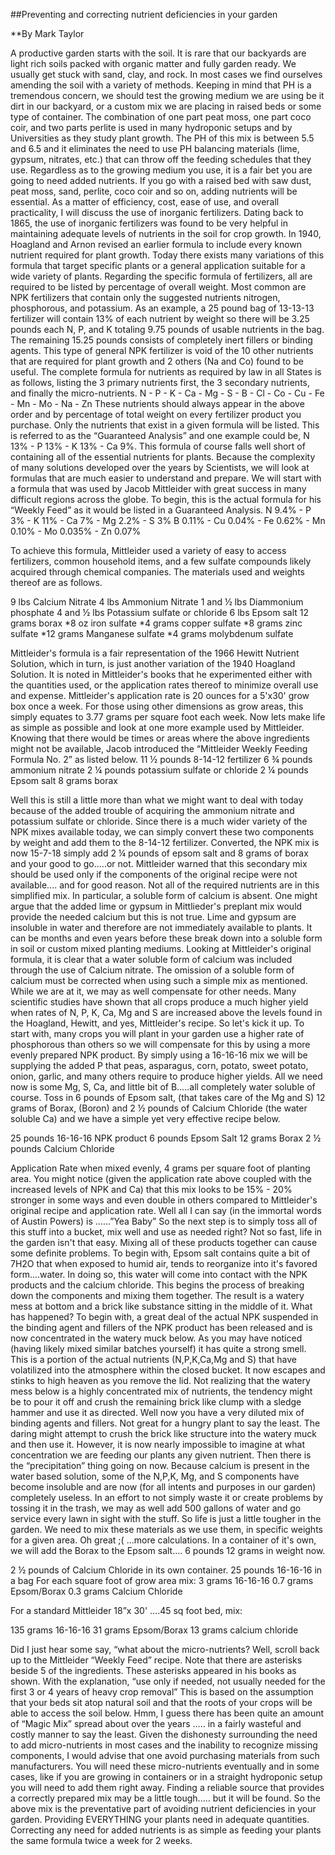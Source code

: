 ##Preventing and correcting nutrient deficiencies in your garden

**By Mark Taylor

A productive garden starts with the soil. It is rare that our backyards are light rich soils packed with organic matter and fully garden ready. We usually get stuck with sand, clay, and rock. In most cases we find ourselves amending the soil with a variety of methods.
Keeping in mind that PH is a tremendous concern, we should test the growing medium we are using be it dirt in our backyard, or a custom mix we are placing in raised beds or some type of container. 
The combination of one part peat moss, one part coco coir, and two parts perlite is used in many hydroponic setups and by Universities as they study plant growth. The PH of this mix is between 5.5 and 6.5 and it eliminates the need to use PH balancing materials (lime, gypsum, nitrates, etc.) that can throw off the feeding schedules that they use.
Regardless as to the growing medium you use, it is a fair bet you are going to need added nutrients. If you go with a raised bed with saw dust, peat moss, sand, perlite, coco coir and so on, adding nutrients will be essential. As a matter of efficiency, cost, ease of use, and overall practicality, I will discuss the use of inorganic fertilizers.
Dating back to 1865, the use of inorganic fertilizers was found to be very helpful in maintaining adequate levels of nutrients in the soil for crop growth. In 1940, Hoagland and Arnon revised an earlier formula to include every known nutrient required for plant growth. Today there exists many variations of this formula that target specific plants or a general application suitable for a wide variety of plants.
Regarding the specific formula of fertilizers, all are required to be listed by percentage of overall weight. Most common are NPK fertilizers that contain only the suggested nutrients nitrogen, phosphorous, and potassium.
As an example, a 25 pound bag of 13-13-13 fertilizer will contain 13% of each nutrient by weight so there will be 3.25 pounds each N, P, and K totaling 9.75 pounds of usable nutrients in the bag. The remaining 15.25 pounds consists of completely inert fillers or binding agents.
This type of general NPK fertilizer is void of the 10 other nutrients that are required for plant growth and 2 others (Na and Co) found to be useful. The complete formula for nutrients as required by law in all States is as follows, listing the 3 primary nutrients first, the 3 secondary nutrients, and finally the micro-nutrients.
N - P - K - Ca - Mg - S - B - Cl - Co - Cu - Fe - Mn - Mo - Na - Zn
These nutrients should always appear in the above order and by percentage of total weight on every fertilizer product you purchase. Only the nutrients that exist in a given formula will be listed. This is referred to as the “Guaranteed Analysis” and one example could be, N 13% - P 13% - K 13% - Ca 9%. This formula of course falls well short of containing all of the essential nutrients for plants.
Because the complexity of many solutions developed over the years by Scientists, we will look at formulas that are much easier to understand and prepare. We will start with a formula that was used by Jacob Mittleider with great success in many difficult regions across the globe. To begin, this is the actual formula for his “Weekly Feed” as it would be listed in a Guaranteed Analysis.
N 9.4% - P 3% - K 11% - Ca 7% - Mg 2.2% - S 3% 
B 0.11% - Cu 0.04% - Fe 0.62% - Mn 0.10% - Mo 0.035% - Zn 0.07%

To achieve this formula, Mittleider used a variety of easy to access fertilizers, common household items, and a few sulfate compounds likely acquired through chemical companies. The materials used and weights thereof are as follows.

9 lbs Calcium Nitrate
4 lbs Ammonium Nitrate 
1 and ½ lbs Diammonium phosphate
4 and ½ lbs Potassium sulfate or chloride
6 lbs Epsom salt
12 grams borax
*8 oz iron sulfate 
*4 grams copper sulfate
*8 grams zinc sulfate
*12 grams Manganese sulfate
*4 grams molybdenum sulfate

Mittleider's formula is a fair representation of the 1966 Hewitt Nutrient Solution, which in turn, is just another variation of the 1940 Hoagland Solution. It is noted in Mittleider's books that he experimented either with the quantities used, or the application rates thereof to minimize overall use and expense. Mittleider's application rate is 20 ounces for a 5'x30' grow box once a week. For those using other dimensions as grow areas, this simply equates to 3.77 grams per square foot each week.
Now lets make life as simple as possible and look at one more example used by Mittleider. 
Knowing that there would be times or areas where the above ingredients might not be available, Jacob introduced the “Mittleider Weekly Feeding Formula No. 2” as listed below.
11 ½ pounds 8-14-12 fertilizer
6 ¾ pounds ammonium nitrate
2 ¼ pounds potassium sulfate or chloride
2 ¼ pounds Epsom salt 
8 grams borax

Well this is still a little more than what we might want to deal with today because of the added trouble of acquiring the ammonium nitrate and potassium sulfate or chloride. Since there is a much wider variety of the NPK mixes available today, we can simply convert these two components by weight and add them to the 8-14-12 fertilizer. Converted, the NPK mix is now 15-7-18 simply add 2 ¼ pounds of epsom salt and 8 grams of borax and your good to go.....or not.
Mittleider warned that this secondary mix should be used only if the components of the original recipe were not available.... and for good reason. Not all of the required nutrients are in this simplified mix. In particular, a soluble form of calcium is absent. One might argue that the added lime or gypsum in Mittlieder's preplant mix would provide the needed calcium but this is not true. Lime and gypsum are insoluble in water and therefore are not immediately available to plants. It can be months and even years before these break down into a soluble form in soil or custom mixed planting mediums. Looking at Mittleider's original formula, it is clear that a water soluble form of calcium was included through the use of Calcium nitrate.
The omission of a soluble form of calcium must be corrected when using such a simple mix as mentioned. While we are at it, we may as well compensate for other needs. Many scientific studies have shown that all crops produce a much higher yield when rates of N, P, K, Ca, Mg and S are increased above the levels found in the Hoagland, Hewitt, and yes, Mittleider's recipe. So let's kick it up.
To start with, many crops you will plant in your garden use a higher rate of phosphorous than others so we will compensate for this by using a more evenly prepared NPK product. By simply using a 16-16-16 mix we will be supplying the added P that peas, asparagus, corn, potato, sweet potato, onion, garlic, and many others require to produce higher yields. All we need now is some Mg, S, Ca, and little bit of B…..all completely water soluble of course. Toss in 6 pounds of Epsom salt, (that takes care of the Mg and S) 12 grams of Borax, (Boron) and 2 ½ pounds of Calcium Chloride (the water soluble Ca) and we have a simple yet very effective recipe below.

25 pounds 16-16-16 NPK product 
6 pounds Epsom Salt
12 grams Borax
2 ½ pounds Calcium Chloride

Application Rate when mixed evenly, 4 grams per square foot of planting area.
You might notice (given the application rate above coupled with the increased levels of NPK and Ca) that this mix looks to be 15% - 20% stronger in some ways and even double in others compared to Mittleider's original recipe and application rate. Well all I can say (in the immortal words of Austin Powers) is ......”Yea Baby”
So the next step is to simply toss all of this stuff into a bucket, mix well and use as needed right? Not so fast, life in the garden isn't that easy. Mixing all of these products together can cause some definite problems. To begin with, Epsom salt contains quite a bit of 7H2O that when exposed to humid air, tends to reorganize into it's favored form....water. In doing so, this water will come into contact with the NPK products and the calcium chloride. This begins the process of breaking down the components and mixing them together. The result is a watery mess at bottom and a brick like substance sitting in the middle of it.
What has happened? To begin with, a great deal of the actual NPK suspended in the binding agent and fillers of the NPK product has been released and is now concentrated in the watery muck below. As you may have noticed (having likely mixed similar batches yourself) it has quite a strong smell. This is a portion of the actual nutrients (N,P,K,Ca,Mg and S) that have volatilized into the atmosphere within the closed bucket. It now escapes and stinks to high heaven as you remove the lid.
Not realizing that the watery mess below is a highly concentrated mix of nutrients, the tendency might be to pour it off and crush the remaining brick like clump with a sledge hammer and use it as directed. Well now you have a very diluted mix of binding agents and fillers. Not great for a hungry plant to say the least. The daring might attempt to crush the brick like structure into the watery muck and then use it. However, it is now nearly impossible to imagine at what concentration we are feeding our plants any given nutrient. Then there is the “precipitation” thing going on now. Because calcium is present in the water based solution, some of the N,P,K, Mg, and S components have become insoluble and are now (for all intents and purposes in our garden) completely useless. In an effort to not simply waste it or create problems by tossing it in the trash, we may as well add 500 gallons of water and go service every lawn in sight with the stuff.
So life is just a little tougher in the garden. We need to mix these materials as we use them, in specific weights for a given area. Oh great ;( ...more calculations.
In a container of it's own, we will add the Borax to the Epsom salt.... 6 pounds 12 grams in weight now.

2 ½ pounds of Calcium Chloride in its own container. 
25 pounds 16-16-16 in a bag
For each square foot of grow area mix: 
3 grams 16-16-16
0.7 grams Epsom/Borax
0.3 grams Calcium Chloride

For a standard Mittleider 18”x 30' ….45 sq foot bed, mix:

135 grams 16-16-16
31 grams Epsom/Borax
13 grams calcium chloride

Did I just hear some say, “what about the micro-nutrients? Well, scroll back up to the Mittleider “Weekly Feed” recipe. Note that there are asterisks beside 5 of the ingredients. These asterisks appeared in his books as shown. With the explanation, “use only if needed, not usually needed for the first 3 or 4 years of heavy crop removal” This is based on the assumption that your beds sit atop natural soil and that the roots of your crops will be able to access the soil below.
Hmm, I guess there has been quite an amount of “Magic Mix” spread about over the years ….. in a fairly wasteful and costly manner to say the least. Given the dishonesty surrounding the need to add micro-nutrients in most cases and the inability to recognize missing components, I would advise that one avoid purchasing materials from such manufacturers.
You will need these micro-nutrients eventually and in some cases, like if you are growing in containers or in a straight hydroponic setup you will need to add them right away. Finding a reliable source that provides a correctly prepared mix may be a little tough..... but it will be found.
So the above mix is the preventative part of avoiding nutrient deficiencies in your garden. Providing EVERYTHING your plants need in adequate quantities. Correcting any need for added nutrients is as simple as feeding your plants the same formula twice a week for 2 weeks.
